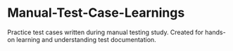 # Manual-Test-Case-Learnings
Practice test cases written during manual testing study. Created for hands-on learning and understanding test documentation.
